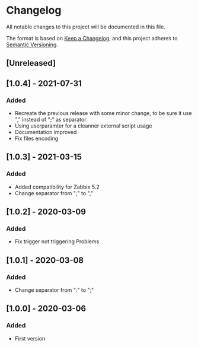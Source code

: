# ChangelogAll notable changes to this project will be documented in this file.The format is based on [Keep a Changelog](https://keepachangelog.com/en/1.0.0/),and this project adheres to [Semantic Versioning](https://semver.org/spec/v2.0.0.html).## [Unreleased]## [1.0.4] - 2021-07-31### Added- Recreate the previous release with some minor change, to be sure it use "," instead of ";" as separator- Using userparamter for a cleanner external script usage- Documentation improved- Fix files encoding## [1.0.3] - 2021-03-15### Added- Added compatibility for Zabbix 5.2 - Change separator from ";" to "," ## [1.0.2] - 2020-03-09### Added- Fix trigger not triggering Problems ## [1.0.1] - 2020-03-08### Added- Change separator from ":" to ";"## [1.0.0] - 2020-03-06### Added- First version